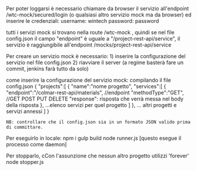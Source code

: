 Per poter loggarsi è necessario chiamare da browser il servizio all'endpoint /wtc-mock/secured/login (o qualsiasi
altro servizio mock ma da browser) ed inserire le credenziali:
    username: wintech
    password: password

tutti i servizi mock si trovano nella route /wtc-mock , quindi se nel file config.json il campo "endpoint" è uguale a
"/project-rest-api/service", il servizio è raggiungibile all'endpoint /mocks/project-rest-api/service

Per creare un servizio mock è necessario:
    1) inserire la configurazione del servizio nel file config.json
    2) riavviare il server
    (a regime basterà fare un commit, jenkins farà tutto da solo)

come inserire la configurazione del servizio mock:
    compilando il file config.json
    {
        "projects":[
            {
                "name":"nome progetto",
                "services":[
                    {
                        "endpoint":"/colmar-rest-api/materials", //endpoint
                        "methodType":"GET", //GET POST PUT DELETE
                        "response": risposta che verrà messa nel body della risposta
                    },
                    ...elenco servizi per quel progetto
                ]
            },
            ... altri progetti e servizi annessi
        ]
    }

    NB: controllare che il config.json sia in un formato JSON valido prima di committare.


Per eseguirlo in locale:
    npm i
    gulp build
    node runner.js [questo esegue il processo come daemon]
	
Per stopparlo, cCon l'assunzione che nessun altro progetto utilizzi 'forever'
	node stopper.js
	